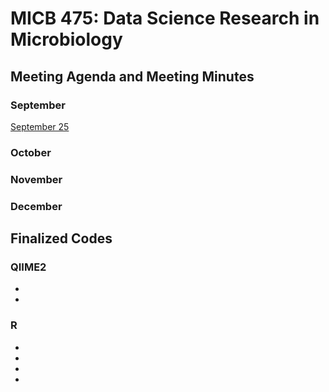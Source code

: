 # MICB 475: Data Science Research in Microbiology

## Meeting Agenda and Meeting Minutes ##
### September
[September 25](/Meeting_minutes/Sept_25.md)
### October

### November

### December

## Finalized Codes ##
### QIIME2
*
*
### R
*
*
*
*
